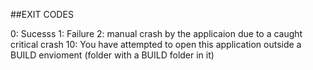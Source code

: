 ##EXIT CODES

0: Sucesss
1: Failure
2: manual crash by the applicaion due to a caught critical crash
10: You have attempted to open this application outside a BUILD envioment (folder with a BUILD folder in it)

